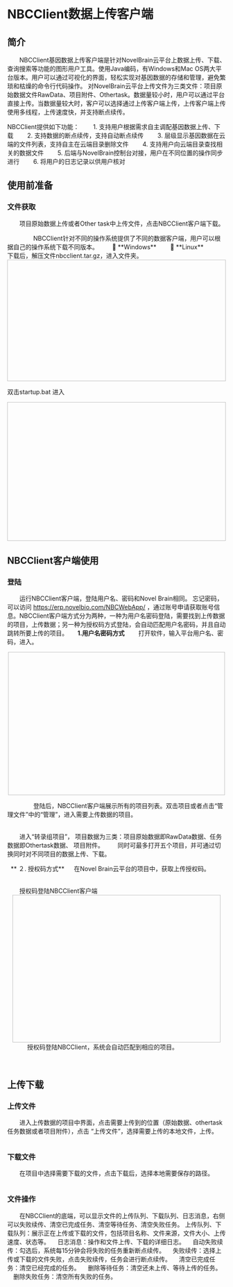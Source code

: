 # NBCClient数据上传客户端

## **简介**
　　NBCClient基因数据上传客户端是针对NovelBrain云平台上数据上传、下载、查询搜索等功能的图形用户工具。使用Java编码，有Windows和Mac OS两大平台版本。用户可以通过可视化的界面，轻松实现对基因数据的存储和管理，避免繁琐和枯燥的命令行代码操作。
对NovelBrain云平台上传文件为三类文件：项目原始数据文件RawData、项目附件、Othertask。数据量较小时，用户可以通过平台直接上传。当数据量较大时，客户可以选择通过上传客户端上传，上传客户端上传使用多线程，上传速度快，并支持断点续传。

NBCClient提供如下功能：
　　1. 支持用户根据需求自主调配基因数据上传、下载
　　2. 支持数据的断点续传，支持自动断点续传
　　3. 层级显示基因数据在云端的文件列表，支持自主在云端目录删除文件
　　4. 支持用户向云端目录查找相关的数据文件
　　5. 后端与NovelBrain控制台对接，用户在不同位置的操作同步进行
　　6. 将用户的日志记录以供用户核对

## **使用前准备**
### **文件获取**
　　项目原始数据上传或者Other task中上传文件，点击NBCClient客户端下载。

<div style="text-align:center"><img data-src="1.png" width="600px"  ></img>
</div>

<div style="text-align:center">
<img data-src="2.png" width="500px"  ></img>
</div>
　　
　　NBCClient针对不同的操作系统提供了不同的数据客户端，用户可以根据自己的操作系统下载不同版本。
　　	**Windows**
　　	**Linux** 
<div style="text-align:center"><img data-src="3.png" width="450px" ></img>
</div>
下载后，解压文件nbcclient.tar.gz，进入文件夹。
<div style="text-align:center"><img data-src="4.png" width="600px" height="280px" ></img>
</div>

双击startup.bat 进入
<div style="text-align:center"><img data-src="5.png" width="550px" height="320px" ></img>
</div>


## **NBCClient客户端使用**
### **登陆**
 　　运行NBCClient客户端，登陆用户名、密码和Novel Brain相同。
忘记密码，可以访问 https://erp.novelbio.com/NBCWebApp/ ，通过账号申请获取账号信息。NBCClient客户端方式分为两种，一种为用户名密码登陆，需要找到上传数据的项目，上传数据；另一种为授权码方式登陆，会自动匹配用户名密码，并且自动跳转所要上传的项目。
　
**1.用户名密码方式**
　　打开软件，输入平台用户名、密码，进入。
 
<div style="text-align:center"><img data-src="6.png" width="500px" height="330px" ></img>
</div>

　　
　　登陆后，NBCClient客户端展示所有的项目列表。双击项目或者点击“管理文件”中的“管理”，进入需要上传数据的项目。
<div style="text-align:center"><img data-src="7.png" width="600px"" ></img>
</div>
&nbsp;
<div style="text-align:center"><img data-src="8.png" width="600px" " ></img>
</div>
　　进入“转录组项目”， 项目数据为三类：项目原始数据即RawData数据、任务数据即Othertask数据、 项目附件。
　　同时可最多打开五个项目，并可通过切换同时对不同项目的数据上传、下载。
<div style="text-align:center"><img data-src="9.png" width="600px"  ></img>
</div>

&nbsp; 
 ** ２. 授权码方式**
　 在Novel Brain云平台的项目中，获取上传授权码。
<div style="text-align:center"><img data-src="10.png" width="550px" ></img>
</div>
 &nbsp;
<div style="text-align:center"><img data-src="11.png" width="500px"  ></img>
</div>
　　授权码登陆NBCClient客户端
<div style="text-align:center"><img data-src="12.png" width="480px" height="340px" ></img>
</div>
 　
　　授权码登陆NBCClient，系统会自动匹配到相应的项目。
<div style="text-align:center"><img data-src="13.png" width="480px" ></img>
</div>

&nbsp; 
## **上传下载**
### **上传文件**
　　进入上传数据的项目中界面，点击需要上传到的位置（原始数据、othertask任务数据或者项目附件），点击 “上传文件”，选择需要上传的本地文件，上传。　
<div style="text-align:center"><img data-src="14.png" width="500px" ></img>
</div>

<div style="text-align:center">
<img data-src="15.png" width="500px" ></img>
</div>

### **下载文件**
　　在项目中选择需要下载的文件，点击下载后，选择本地需要保存的路径。
<div style="text-align:center"><img data-src="16.png" width="500px" ></img>
</div>

<div style="text-align:center">
<img data-src="17.png" width="500px" ></img>
</div>

### **文件操作**
　　在NBCClient的底端，可以显示文件的上传队列、下载队列、日志消息，右侧可以失败续传、清空已完成任务、清空等待任务、清空失败任务。
上传队列、下载队列：展示正在上传或下载的文件，包括项目名称、文件来源，文件大小、上传速度、状态等。
　日志消息：操作和文件上传、下载的详细日志。
　自动失败续传：勾选后，系统每15分钟会将失败的任务重新断点续传。
　失败续传：选择上传或下载的文件失败，点击失败续传，任务会进行断点续传。
　清空已完成任务：清空已经完成的任务。
　删除等待任务：清空还未上传、等待上传的任务。
　删除失败任务：清空所有失败的任务。
<div style="text-align:center"><img data-src="18.png" width="500px"></img>
</div>